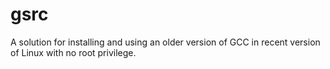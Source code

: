 # gsrc
A solution for installing and using an older version of GCC in recent version of Linux with no root privilege.

